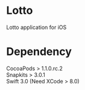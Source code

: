 # Lotto
Lotto application for iOS

# Dependency
CocoaPods > 1.1.0.rc.2  
Snapkits > 3.0.1  
Swift 3.0 (Need XCode > 8.0)  
